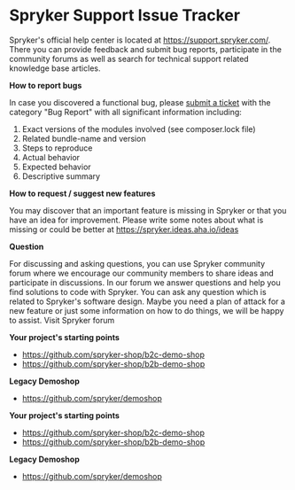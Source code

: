 # Spryker Support Issue Tracker

Spryker's official help center is located at https://support.spryker.com/. There you can provide feedback and submit bug reports, participate in the community forums as well as search for technical support related knowledge base articles.



**How to report bugs**

In case you discovered a functional bug, please [submit a ticket](https://support.spryker.com/hc/en-us/requests/new) with the category "Bug Report" with all significant information including:

1. Exact versions of the modules involved (see composer.lock file)
2. Related bundle-name and version
3. Steps to reproduce
4. Actual behavior
5. Expected behavior
6. Descriptive summary


**How to request / suggest new features**

You may discover that an important feature is missing in Spryker or that you have an idea for improvement. Please write some notes about what is missing or could be better at https://spryker.ideas.aha.io/ideas



**Question**

For discussing and asking questions, you can use Spryker community forum where we encourage our community members to share ideas and participate in discussions. In our forum we answer questions and help you find solutions to code with Spryker. You can ask any question which is related to Spryker's software design. Maybe you need a plan of attack for a new feature or just some information on how to do things, we will be happy to assist. Visit Spryker forum



**Your project's starting points**

- https://github.com/spryker-shop/b2c-demo-shop  
- https://github.com/spryker-shop/b2b-demo-shop


**Legacy Demoshop**

- https://github.com/spryker/demoshop

**Your project's starting points**
- https://github.com/spryker-shop/b2c-demo-shop
- https://github.com/spryker-shop/b2b-demo-shop

**Legacy Demoshop**
- https://github.com/spryker/demoshop
